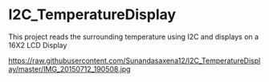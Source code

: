# I2C_TemperatureDisplay
This project reads the surrounding temperature using I2C and displays on a 16X2 LCD Display

https://raw.githubusercontent.com/Sunandasaxena12/I2C_TemperatureDisplay/master/IMG_20150712_190508.jpg
